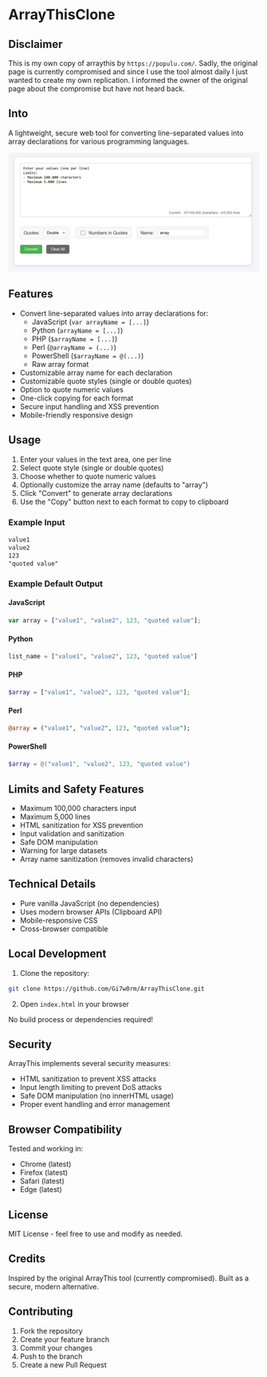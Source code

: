 # ArrayThisClone

## Disclaimer
This is my own copy of arraythis by `https://populu.com/`.
Sadly, the original page is currently compromised and since I use the tool almost daily I just wanted to create my own replication.
I informed the owner of the original page about the compromise but have not heard back.

## Into
A lightweight, secure web tool for converting line-separated values into array declarations for various programming languages.

![ArrayThis Screenshot](ArrayThisClone.PNG)

## Features
- Convert line-separated values into array declarations for:
  - JavaScript (`var arrayName = [...]`)
  - Python (`arrayName = [...]`)
  - PHP (`$arrayName = [...]`)
  - Perl (`@arrayName = (...)`)
  - PowerShell (`$arrayName = @(...)`)
  - Raw array format
- Customizable array name for each declaration
- Customizable quote styles (single or double quotes)
- Option to quote numeric values
- One-click copying for each format
- Secure input handling and XSS prevention
- Mobile-friendly responsive design

## Usage
1. Enter your values in the text area, one per line
2. Select quote style (single or double quotes)
3. Choose whether to quote numeric values
4. Optionally customize the array name (defaults to "array")
5. Click "Convert" to generate array declarations
6. Use the "Copy" button next to each format to copy to clipboard

### Example Input
```
value1
value2
123
"quoted value"
```

### Example Default Output

#### JavaScript
```javascript
var array = ["value1", "value2", 123, "quoted value"];
```

#### Python
```python
list_name = ["value1", "value2", 123, "quoted value"]
```

#### PHP
```php
$array = ["value1", "value2", 123, "quoted value"];
```

#### Perl
```perl
@array = ("value1", "value2", 123, "quoted value");
```

#### PowerShell
```powershell
$array = @("value1", "value2", 123, "quoted value")
```

## Limits and Safety Features
- Maximum 100,000 characters input
- Maximum 5,000 lines
- HTML sanitization for XSS prevention
- Input validation and sanitization
- Safe DOM manipulation
- Warning for large datasets
- Array name sanitization (removes invalid characters)

## Technical Details
- Pure vanilla JavaScript (no dependencies)
- Uses modern browser APIs (Clipboard API)
- Mobile-responsive CSS
- Cross-browser compatible

## Local Development
1. Clone the repository:
```bash
git clone https://github.com/Gi7w0rm/ArrayThisClone.git
```

2. Open `index.html` in your browser

No build process or dependencies required!

## Security
ArrayThis implements several security measures:
- HTML sanitization to prevent XSS attacks
- Input length limiting to prevent DoS attacks
- Safe DOM manipulation (no innerHTML usage)
- Proper event handling and error management

## Browser Compatibility
Tested and working in:
- Chrome (latest)
- Firefox (latest)
- Safari (latest)
- Edge (latest)

## License
MIT License - feel free to use and modify as needed.

## Credits
Inspired by the original ArrayThis tool (currently compromised). Built as a secure, modern alternative.

## Contributing
1. Fork the repository
2. Create your feature branch
3. Commit your changes
4. Push to the branch
5. Create a new Pull Request
